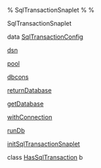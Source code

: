 % SqlTransactionSnaplet
% 
% 

SqlTransactionSnaplet

data
[SqlTransactionConfig](SqlTransactionSnaplet.html#t:SqlTransactionConfig)

[dsn](SqlTransactionSnaplet.html#v:dsn)

[pool](SqlTransactionSnaplet.html#v:pool)

[dbcons](SqlTransactionSnaplet.html#v:dbcons)

[returnDatabase](SqlTransactionSnaplet.html#v:returnDatabase)

[getDatabase](SqlTransactionSnaplet.html#v:getDatabase)

[withConnection](SqlTransactionSnaplet.html#v:withConnection)

[runDb](SqlTransactionSnaplet.html#v:runDb)

[initSqlTransactionSnaplet](SqlTransactionSnaplet.html#v:initSqlTransactionSnaplet)

class
[HasSqlTransaction](SqlTransactionSnaplet.html#t:HasSqlTransaction) b
